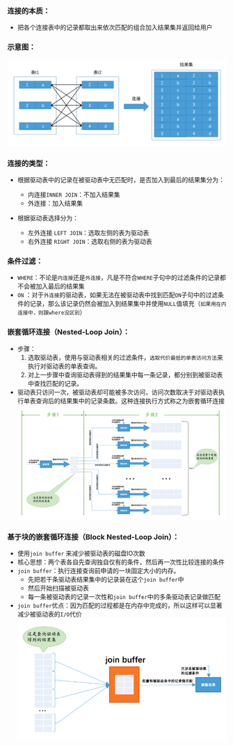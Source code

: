 ### 连接的本质：
* 把各个连接表中的记录都取出来依次匹配的组合加入结果集并返回给用户

### 示意图：
![图片](./IMG/14.%20连接%20join.md/5854c5c7.png)

### 连接的类型：
* 根据驱动表中的记录在被驱动表中无匹配时，是否加入到最后的结果集分为：
    * 内连接`INNER JOIN`：不加入结果集
    * 外连接：加入结果集

* 根据驱动表选择分为：
    * 左外连接 `LEFT JOIN`：选取左侧的表为驱动表
    * 右外连接 `RIGHT JOIN`：选取右侧的表为驱动表

### 条件过滤：
* `WHERE`：不论是`内连接`还是`外连接`，凡是不符合`WHERE`子句中的过滤条件的记录都不会被加入最后的结果集
* `ON` ：对于`外连接`的驱动表，如果无法在被驱动表中找到匹配`ON`子句中的过滤条件的记录，那么该记录仍然会被加入到结果集中并使用`NULL`值填充（`如果用在内连接中，则跟where没区别`） 

### 嵌套循环连接（Nested-Loop Join）：
* 步骤：
    1. 选取驱动表，使用与驱动表相关的过滤条件，`选取代价最低的单表访问方法`来执行对驱动表的单表查询。
    2. 对上一步骤中查询驱动表得到的结果集中每一条记录，都分别到被驱动表中查找匹配的记录。
* 驱动表只访问一次，被驱动表却可能被多次访问，访问次数取决于对驱动表执行单表查询后的结果集中的记录条数。这种连接执行方式称之为嵌套循环连接 
![图片](./IMG/14.%20连接%20join.md/555dd9e0.png)

### 基于块的嵌套循环连接（Block Nested-Loop Join）：
* 使用`join buffer` 来减少被驱动表的磁盘IO次数
* 核心思想：两个表各自先查询独自仅有的条件，然后再一次性比较连接的条件
* `join buffer`：执行连接查询前申请的一块固定大小的内存。
    * 先把若干条驱动表结果集中的记录装在这个`join buffer`中
    * 然后开始扫描被驱动表
    * 每一条被驱动表的记录一次性和`join buffer`中的多条驱动表记录做匹配
* `join buffer`优点：因为匹配的过程都是在内存中完成的，所以这样可以显著减少被驱动表的`I/O`代价 
![图片](./IMG/14.%20连接%20join.md/118cc09e.png)